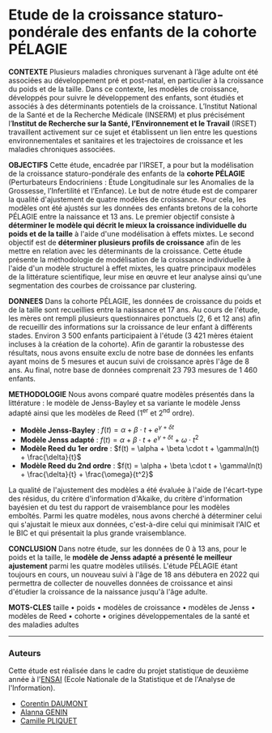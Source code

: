 # Etude de la croissance staturo-pondérale des enfants de la cohorte PÉLAGIE

__**CONTEXTE**__ Plusieurs maladies chroniques survenant à l’âge adulte ont été associées au développement pré et post-natal, en particulier à la croissance du poids et de la taille. Dans ce contexte, les modèles de croissance, développés pour suivre le développement des enfants, sont étudiés et associés à des déterminants potentiels de la croissance. L’Institut National de la Santé et de la Recherche Médicale (INSERM) et plus précisément l’**Institut de Recherche sur la Santé, l’Environnement et le Travail** (IRSET) travaillent activement sur ce sujet et établissent un lien entre les questions environnementales et sanitaires et les trajectoires de croissance et les maladies chroniques associées.

__**OBJECTIFS**__ Cette étude, encadrée par l'IRSET, a pour but la modélisation de la croissance staturo-pondérale des enfants de la **cohorte PÉLAGIE** (Perturbateurs Endocriniens : Étude Longitudinale sur les Anomalies de la Grossesse, l’Infertilité et l’Enfance). Le but de notre étude est de comparer la qualité d'ajustement de quatre modèles de croissance. Pour cela, les modèles ont été ajustés sur les données des enfants bretons de la cohorte PÉLAGIE entre la naissance et 13 ans. Le premier objectif consiste à **déterminer le modèle qui décrit le mieux la croissance individuelle du poids et de la taille** à l'aide d'une modélisation à effets mixtes. Le second objectif est de **déterminer plusieurs profils de croissance** afin de les mettre en relation avec les déterminants de la croissance. Cette étude présente la méthodologie de modélisation de la croissance individuelle à l'aide d'un modèle structurel à effet mixtes, les quatre principaux modèles de la littérature scientifique, leur mise en œuvre et leur analyse ainsi qu'une segmentation des courbes de croissance par clustering.

__**DONNEES**__ Dans la cohorte PÉLAGIE, les données de croissance du poids et de la taille sont recueillies entre la naissance et 17 ans. Au cours de l'étude, les mères ont rempli plusieurs questionnaires ponctuels (2, 6 et 12 ans) afin de recueillir des informations sur la croissance de leur enfant à différents stades. Environ 3 500 enfants participaient à l'étude (3 421 mères étaient incluses à la création de la cohorte). Afin de garantir la robustesse des résultats, nous avons ensuite exclu de notre base de données les enfants ayant moins de 5 mesures et aucun suivi de croissance après l'âge de 8 ans. Au final, notre base de données comprenait 23 793 mesures de 1 460 enfants.

__**METHODOLOGIE**__ Nous avons comparé quatre modèles présentés dans la littérature : le modèle de Jenss-Bayley et sa variante le modèle Jenss adapté ainsi que les modèles de Reed (1<sup>er</sup> et 2<sup>nd</sup> ordre).

* **Modèle Jenss-Bayley** : $f(t) = \alpha + \beta \cdot t + e^{\gamma + \delta t}$
* **Modèle Jenss adapté** : $f(t) = \alpha + \beta \cdot t + e^{\gamma + \delta t} + \omega \cdot t^2$
* **Modèle Reed du 1er ordre** : $f(t) = \alpha + \beta \cdot t + \gamma\ln(t) + \frac{\delta}{t}$
* **Modèle Reed du 2nd ordre** : $f(t) = \alpha + \beta \cdot t + \gamma\ln(t) + \frac{\delta}{t} + \frac{\omega}{t^2}$

La qualité de l'ajustement des modèles a été évaluée à l'aide de l'écart-type des résidus, du critère d'information d'Akaike, du critère d'information bayésien et du test du rapport de vraisemblance pour les modèles emboîtés. Parmi les quatre modèles, nous avons cherché à déterminer celui qui s'ajustait le mieux aux données, c'est-à-dire celui qui minimisait l'AIC et le BIC et qui présentait la plus grande vraisemblance.


__**CONCLUSION**__ Dans notre étude, sur les données de 0 à 13 ans, pour le poids et la taille, le **modèle de Jenss adapté a présenté le meilleur ajustement** parmi les quatre modèles utilisés. L'étude PÉLAGIE étant toujours en cours, un nouveau suivi à l'âge de 18 ans débutera en 2022 qui permettra de collecter de nouvelles données de croissance et ainsi d'étudier la croissance de la naissance jusqu'à l'âge adulte.

__**MOTS-CLES**__ taille $\bullet$ poids $\bullet$ modèles de croissance $\bullet$ modèles de Jenss $\bullet$ modèles de Reed $\bullet$ cohorte $\bullet$ origines développementales de la santé et des maladies adultes

---

### Auteurs

Cette étude est réalisée dans le cadre du projet statistique de deuxième année à l'[ENSAI](ensai.fr) (Ecole Nationale de la Statistique et de l'Analyse de l'Information).

* [Corentin DAUMONT](mailto:corentin.daumont@eleve.ensai.fr)
* [Alanna GENIN](mailto:alannagenin@gmail.com)
* [Camille PLIQUET](mailto:camille.pliquet@eleve.ensai.fr)

